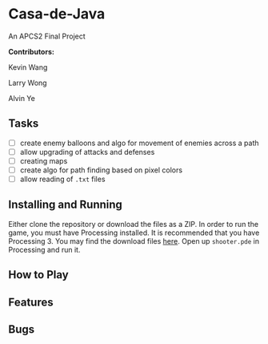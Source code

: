 # Casa-de-Java

An APCS2 Final Project

**Contributors:**

Kevin Wang

Larry Wong

Alvin Ye

## Tasks

- [ ] create enemy balloons and algo for movement of enemies across a path
- [ ] allow upgrading of attacks and defenses
- [ ] creating maps
- [ ] create algo for path finding based on pixel colors
- [ ] allow reading of `.txt` files

## Installing and Running

Either clone the repository or download the files as a ZIP. In order to run the game, you must have Processing installed. It is recommended that you have Processing 3. You may find the download files [here](https://processing.org/download/). Open up `shooter.pde` in Processing and run it.

## How to Play

## Features

## Bugs
